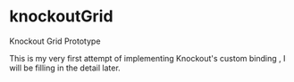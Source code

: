 knockoutGrid
============

Knockout Grid Prototype

This is my very first attempt of implementing Knockout's custom binding , I will be filling in the detail later.
